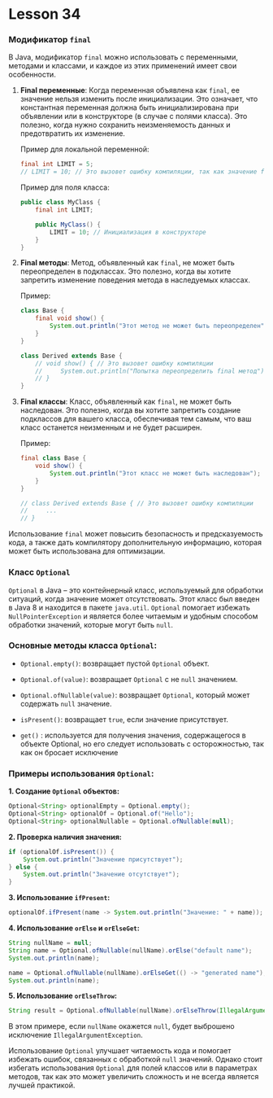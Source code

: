 # Lesson 34


### Модификатор `final`

В Java, модификатор `final` можно использовать с переменными, методами и классами, и каждое из этих применений имеет свои особенности.

1. **Final переменные**: Когда переменная объявлена как `final`, ее значение нельзя изменить после инициализации. Это означает, что константная переменная должна быть инициализирована при объявлении или в конструкторе (в случае с полями класса). Это полезно, когда нужно сохранить неизменяемость данных и предотвратить их изменение.

   Пример для локальной переменной:
   ```java
   final int LIMIT = 5;
   // LIMIT = 10; // Это вызовет ошибку компиляции, так как значение final переменной нельзя изменить.
   ```

   Пример для поля класса:
   ```java
   public class MyClass {
       final int LIMIT;

       public MyClass() {
           LIMIT = 10; // Инициализация в конструкторе
       }
   }
   ```

2. **Final методы**: Метод, объявленный как `final`, не может быть переопределен в подклассах. Это полезно, когда вы хотите запретить изменение поведения метода в наследуемых классах.

   Пример:
   ```java
   class Base {
       final void show() {
           System.out.println("Этот метод не может быть переопределен");
       }
   }

   class Derived extends Base {
       // void show() { // Это вызовет ошибку компиляции
       //     System.out.println("Попытка переопределить final метод");
       // }
   }
   ```

3. **Final классы**: Класс, объявленный как `final`, не может быть наследован. Это полезно, когда вы хотите запретить создание подклассов для вашего класса, обеспечивая тем самым, что ваш класс останется неизменным и не будет расширен.

   Пример:
   ```java
   final class Base {
       void show() {
           System.out.println("Этот класс не может быть наследован");
       }
   }

   // class Derived extends Base { // Это вызовет ошибку компиляции
   //     ...
   // }
   ```

Использование `final` может повысить безопасность и предсказуемость кода, а также дать компилятору дополнительную информацию, которая может быть использована для оптимизации.

### Класс `Optional`

`Optional` в Java – это контейнерный класс, используемый для обработки ситуаций, когда значение может отсутствовать. Этот класс был введен в Java 8 и находится в пакете `java.util`. `Optional` помогает избежать `NullPointerException` и является более читаемым и удобным способом обработки значений, которые могут быть `null`.

### Основные методы класса `Optional`:

- `Optional.empty()`: возвращает пустой `Optional` объект.
- `Optional.of(value)`: возвращает `Optional` с не `null` значением.

- `Optional.ofNullable(value)`: возвращает `Optional`, который может содержать `null` значение.

- `isPresent()`: возвращает `true`, если значение присутствует.
- `get()` : используется для получения значения, содержащегося в объекте Optional, но его следует использовать с осторожностью, так как он бросает исключение

### Примеры использования `Optional`:

**1. Создание `Optional` объектов:**

```java
Optional<String> optionalEmpty = Optional.empty();
Optional<String> optionalOf = Optional.of("Hello");
Optional<String> optionalNullable = Optional.ofNullable(null);
```

**2. Проверка наличия значения:**

```java
if (optionalOf.isPresent()) {
    System.out.println("Значение присутствует");
} else {
    System.out.println("Значение отсутствует");
}
```

**3. Использование `ifPresent`:**

```java
optionalOf.ifPresent(name -> System.out.println("Значение: " + name));
```

**4. Использование `orElse` и `orElseGet`:**

```java
String nullName = null;
String name = Optional.ofNullable(nullName).orElse("default name");
System.out.println(name);

name = Optional.ofNullable(nullName).orElseGet(() -> "generated name");
System.out.println(name);
```

**5. Использование `orElseThrow`:**

```java
String result = Optional.ofNullable(nullName).orElseThrow(IllegalArgumentException::new);
```

В этом примере, если `nullName` окажется `null`, будет выброшено исключение `IllegalArgumentException`.

Использование `Optional` улучшает читаемость кода и помогает избежать ошибок, связанных с обработкой `null` значений. Однако стоит избегать использования `Optional` для полей классов или в параметрах методов, так как это может увеличить сложность и не всегда является лучшей практикой.

